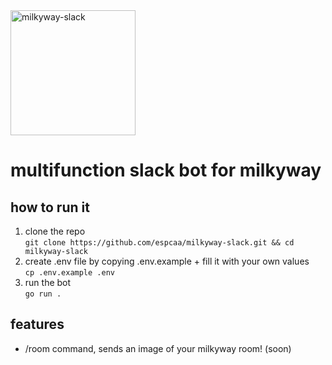 <img src="https://files.catbox.moe/z9fi7e.png" alt="milkyway-slack" width="200"/>

# multifunction slack bot for milkyway

## how to run it

1. clone the repo \
`git clone https://github.com/espcaa/milkyway-slack.git && cd milkyway-slack`
2. create .env file by copying .env.example + fill it with your own values \
`cp .env.example .env`
3. run the bot \
`go run .`

## features

- /room command, sends an image of your milkyway room! (soon)
